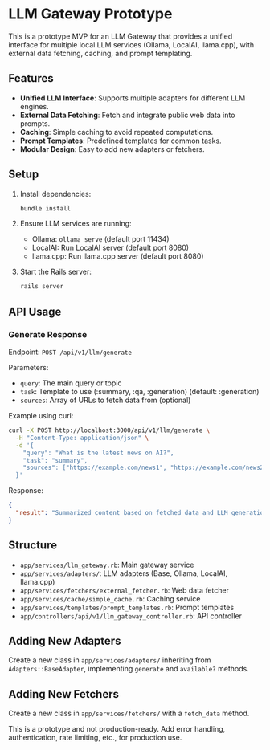 # LLM Gateway Prototype

This is a prototype MVP for an LLM Gateway that provides a unified interface for multiple local LLM services (Ollama, LocalAI, llama.cpp), with external data fetching, caching, and prompt templating.

## Features

- **Unified LLM Interface**: Supports multiple adapters for different LLM engines.
- **External Data Fetching**: Fetch and integrate public web data into prompts.
- **Caching**: Simple caching to avoid repeated computations.
- **Prompt Templates**: Predefined templates for common tasks.
- **Modular Design**: Easy to add new adapters or fetchers.

## Setup

1. Install dependencies:
   ```bash
   bundle install
   ```

2. Ensure LLM services are running:
   - Ollama: `ollama serve` (default port 11434)
   - LocalAI: Run LocalAI server (default port 8080)
   - llama.cpp: Run llama.cpp server (default port 8080)

3. Start the Rails server:
   ```bash
   rails server
   ```

## API Usage

### Generate Response

Endpoint: `POST /api/v1/llm/generate`

Parameters:
- `query`: The main query or topic
- `task`: Template to use (:summary, :qa, :generation) (default: :generation)
- `sources`: Array of URLs to fetch data from (optional)

Example using curl:

```bash
curl -X POST http://localhost:3000/api/v1/llm/generate \
  -H "Content-Type: application/json" \
  -d '{
    "query": "What is the latest news on AI?",
    "task": "summary",
    "sources": ["https://example.com/news1", "https://example.com/news2"]
  }'
```

Response:
```json
{
  "result": "Summarized content based on fetched data and LLM generation..."
}
```

## Structure

- `app/services/llm_gateway.rb`: Main gateway service
- `app/services/adapters/`: LLM adapters (Base, Ollama, LocalAI, llama.cpp)
- `app/services/fetchers/external_fetcher.rb`: Web data fetcher
- `app/services/cache/simple_cache.rb`: Caching service
- `app/services/templates/prompt_templates.rb`: Prompt templates
- `app/controllers/api/v1/llm_gateway_controller.rb`: API controller

## Adding New Adapters

Create a new class in `app/services/adapters/` inheriting from `Adapters::BaseAdapter`, implementing `generate` and `available?` methods.

## Adding New Fetchers

Create a new class in `app/services/fetchers/` with a `fetch_data` method.

This is a prototype and not production-ready. Add error handling, authentication, rate limiting, etc., for production use.
